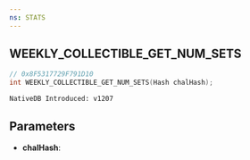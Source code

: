```yaml
---
ns: STATS
---
```

## WEEKLY_COLLECTIBLE_GET_NUM_SETS

```c
// 0x8F5317729F791D10
int WEEKLY_COLLECTIBLE_GET_NUM_SETS(Hash chalHash);
```

```
NativeDB Introduced: v1207
```

## Parameters
* **chalHash**:
